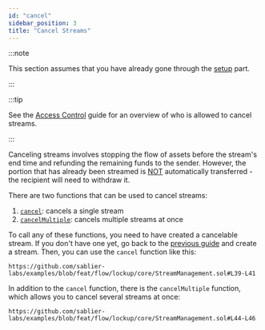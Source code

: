 ```yaml
---
id: "cancel"
sidebar_position: 3
title: "Cancel Streams"
---
```


:::note

This section assumes that you have already gone through the [setup](/guides/lockup/examples/stream-management/setup)
part.

:::

:::tip

See the [Access Control](/reference/lockup/access-control) guide for an overview of who is allowed to cancel streams.

:::

Canceling streams involves stopping the flow of assets before the stream's end time and refunding the remaining funds to
the sender. However, the portion that has already been streamed is <ins>NOT</ins> automatically transferred - the
recipient will need to withdraw it.

There are two functions that can be used to cancel streams:

1. [`cancel`](/reference/lockup/core/abstracts/abstract.SablierV2Lockup#cancel): cancels a single stream
2. [`cancelMultiple`](/reference/lockup/core/abstracts/abstract.SablierV2Lockup#cancelmultiple): cancels multiple
   streams at once

To call any of these functions, you need to have created a cancelable stream. If you don't have one yet, go back to the
[previous guide](/guides/lockup/examples/create-stream/lockup-linear) and create a stream. Then, you can use the
`cancel` function like this:

```solidity reference title="Stream Management: Cancel"
https://github.com/sablier-labs/examples/blob/feat/flow/lockup/core/StreamManagement.sol#L39-L41
```

In addition to the `cancel` function, there is the `cancelMultiple` function, which allows you to cancel several streams
at once:

```solidity reference title="Stream Management: Cancel Multiple"
https://github.com/sablier-labs/examples/blob/feat/flow/lockup/core/StreamManagement.sol#L44-L46
```
